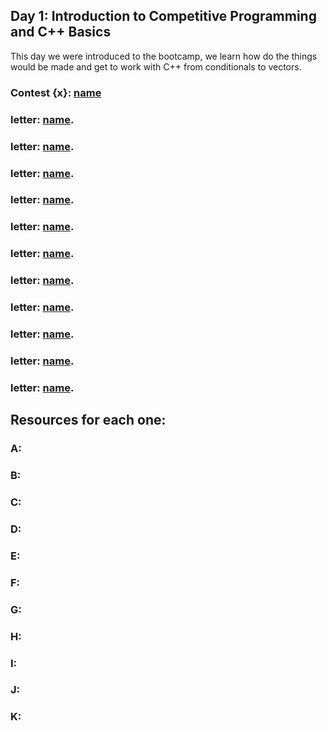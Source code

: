## Day 1: Introduction to Competitive Programming and C++ Basics
This day we were introduced to the bootcamp, we learn how do the things would be made and get to work with C++ from conditionals to vectors.

### Contest {x}: [name](link)

### **letter:** [name](link).

### **letter:** [name](link).

### **letter:** [name](link).

### **letter:** [name](link).

### **letter:** [name](link).

### **letter:** [name](link).

### **letter:** [name](link).

### **letter:** [name](link).

### **letter:** [name](link).

### **letter:** [name](link).

### **letter:** [name](link).


## Resources for each one:

### A:

### B:

### C:

### D:

### E:

### F:

### G:

### H:

### I:

### J:

### K:
